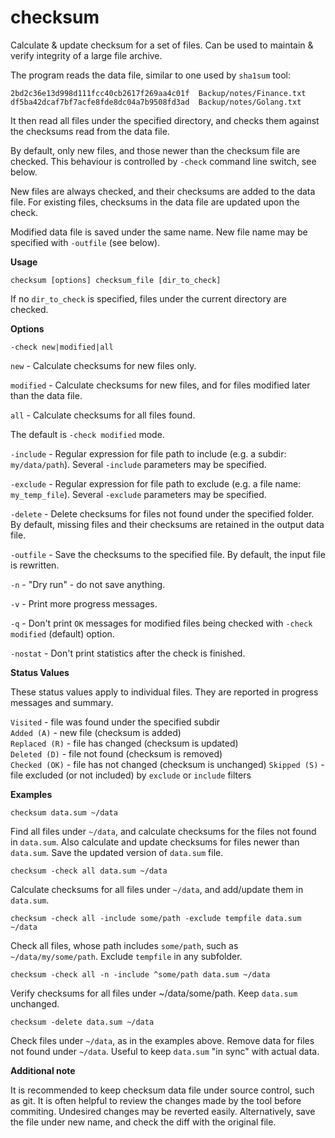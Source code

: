 # checksum
Calculate &amp; update checksum for a set of files.
Can be used to maintain & verify integrity of a large file archive.

The program reads the data file, similar to one used by `sha1sum` tool:

    2bd2c36e13d998d111fcc40cb2617f269aa4c01f  Backup/notes/Finance.txt
    df5ba42dcaf7bf7acfe8fde8dc04a7b9508fd3ad  Backup/notes/Golang.txt

It then read all files under the specified directory,
and checks them against the checksums read from the data file.

By default, only new files, and those newer than the checksum file are checked.
This behaviour is controlled by `-check` command line switch, see below.

New files are always checked, and their checksums are added to the data file.
For existing files, checksums in the data file are updated upon the check.

Modified data file is saved under the same name.
New file name may be specified with `-outfile` (see below).

**Usage**

    checksum [options] checksum_file [dir_to_check]

If no `dir_to_check` is specified, files under the current directory are checked.

**Options**

`-check new|modified|all`

`new` - Calculate checksums for new files only.

`modified` - Calculate checksums for new files,
and for files modified later than the data file.

`all` - Calculate checksums for all files found.

The default is `-check modified` mode.

`-include` - Regular expression for file path to include (e.g. a subdir: `my/data/path`).
Several `-include` parameters may be specified.

`-exclude` - Regular expression for file path to exclude (e.g. a file name: `my_temp_file`).
Several `-exclude` parameters may be specified.

`-delete` - Delete checksums for files not found under the specified folder.
By default, missing files and their checksums are retained in the output data file.

`-outfile` - Save the checksums to the specified file.
By default, the input file is rewritten.

`-n` - "Dry run" - do not save anything.

`-v` - Print more progress messages.

`-q` - Don't print `OK` messages for modified files being checked with `-check modified` (default) option.

`-nostat` - Don't print statistics after the check is finished.

**Status Values**

These status values apply to individual files. They are reported in progress messages and summary.

`Visited` - file was found under the specified subdir  
`Added (A)` - new file (checksum is added)  
`Replaced (R)` - file has changed (checksum is updated)  
`Deleted (D)` - file not found (checksum is removed)  
`Checked (OK)` - file has not changed (checksum is unchanged)
`Skipped (S)` - file excluded (or not included) by `exclude` or `include` filters  

**Examples**

    checksum data.sum ~/data

Find all files under `~/data`, and calculate checksums for the files not found in `data.sum`.
Also calculate and update checksums for files newer than `data.sum`.
Save the updated version of `data.sum` file.

    checksum -check all data.sum ~/data

Calculate checksums for all files under `~/data`, and add/update them in `data.sum`.

    checksum -check all -include some/path -exclude tempfile data.sum ~/data

Check all files, whose path includes `some/path`, such as `~/data/my/some/path`.
Exclude `tempfile` in any subfolder.

    checksum -check all -n -include ^some/path data.sum ~/data

Verify checksums for all files under ~/data/some/path. Keep `data.sum` unchanged.

    checksum -delete data.sum ~/data

Check files under `~/data`, as in the examples above. Remove data for files
not found under `~/data`. Useful to keep `data.sum` "in sync" with actual data.

**Additional note**

It is recommended to keep checksum data file under source control, such as git.
It is often helpful to review the changes made by the tool before commiting.
Undesired changes may be reverted easily. Alternatively, save the file under new name,
and check the diff with the original file.
